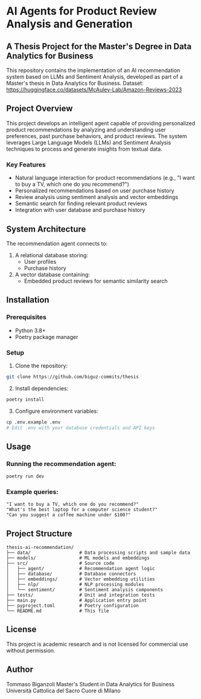 # AI Agents for Product Review Analysis and Generation

## A Thesis Project for the Master's Degree in Data Analytics for Business

This repository contains the implementation of an AI recommendation system based on LLMs and Sentiment Analysis, developed as part of a Master's thesis in Data Analytics for Business.
Dataset: https://huggingface.co/datasets/McAuley-Lab/Amazon-Reviews-2023


## Project Overview

This project develops an intelligent agent capable of providing personalized product recommendations by analyzing and understanding user preferences, past purchase behaviors, and product reviews. The system leverages Large Language Models (LLMs) and Sentiment Analysis techniques to process and generate insights from textual data.

### Key Features

- Natural language interaction for product recommendations (e.g., "I want to buy a TV, which one do you recommend?")
- Personalized recommendations based on user purchase history
- Review analysis using sentiment analysis and vector embeddings
- Semantic search for finding relevant product reviews
- Integration with user database and purchase history

## System Architecture

The recommendation agent connects to:
1. A relational database storing:
   - User profiles
   - Purchase history
2. A vector database containing:
   - Embedded product reviews for semantic similarity search

## Installation

### Prerequisites
- Python 3.8+
- Poetry package manager

### Setup

1. Clone the repository:
```bash
git clone https://github.com/biguz-commits/thesis

```

2. Install dependencies:
```bash
poetry install
```

3. Configure environment variables:
```bash
cp .env.example .env
# Edit .env with your database credentials and API keys
```

## Usage

### Running the recommendation agent:

```bash
poetry run dev
```

### Example queries:

```
"I want to buy a TV, which one do you recommend?"
"What's the best laptop for a computer science student?"
"Can you suggest a coffee machine under $100?"
```

## Project Structure

```
thesis-ai-recommendation/
├── data/                  # Data processing scripts and sample data
├── models/                # ML models and embeddings
├── src/                   # Source code
│   ├── agent/             # Recommendation agent logic
│   ├── database/          # Database connectors
│   ├── embeddings/        # Vector embedding utilities
│   ├── nlp/               # NLP processing modules
│   └── sentiment/         # Sentiment analysis components
├── tests/                 # Unit and integration tests
├── main.py                # Application entry point
├── pyproject.toml         # Poetry configuration
└── README.md              # This file
```

## License

This project is academic research and is not licensed for commercial use without permission.

## Author

Tommaso Biganzoli 
Master's Student in Data Analytics for Business  
Università Cattolica del Sacro Cuore di Milano
